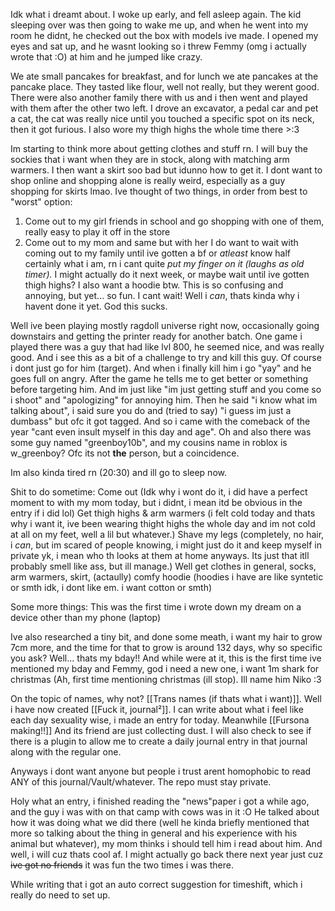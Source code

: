 Idk what i dreamt about.
I woke up early, and fell asleep again. The kid sleeping over was then going to wake me up, and when he went into my room he didnt, he checked out the box with models ive made. I opened my eyes and sat up, and he wasnt looking so i threw Femmy (omg i actually wrote that :O) at him and he jumped like crazy.

We ate small pancakes for breakfast, and for lunch we ate pancakes at the pancake place. They tasted like flour, well not really, but they werent good. There were also another family there with us and i then went and played with them after the other two left. I drove an excavator, a pedal car and pet a cat, the cat was really nice until you touched a specific spot on its neck, then it got furious.
I also wore my thigh highs the whole time there >:3

Im starting to think more about getting clothes and stuff rn. I will buy the sockies that i want when they are in stock, along with matching arm warmers. I then want a skirt soo bad but idunno how to get it. I dont want to shop online and shopping alone is really weird, especially as a guy shopping for skirts lmao. Ive thought of two things, in order from best to "worst" option:
1. Come out to my girl friends in school and go shopping with one of them, really easy to play it off in the store
2. Come out to my mom and same but with her
I do want to wait with coming out to my family until ive gotten a bf or *atleast* know half certainly what i am, rn i cant quite *put my finger on it (laughs as old timer).*
I might actually do it next week, or maybe wait until ive gotten thigh highs? I also want a hoodie btw. This is so confusing and annoying, but yet... so fun. I cant wait! Well i *can*, thats kinda why i havent done it yet. God this sucks.

Well ive been playing mostly ragdoll universe right now, occasionally going downstairs and getting the printer ready for another batch. One game i played there was a guy that had like lvl 800, he seemed nice, and was really good. And i see this as a bit of a challenge to try and kill this guy. Of course i dont just go for him (target). And when i finally kill him i go "yay" and he goes full on angry. After the game he tells me to get better or something before targeting him. And im just like "im just getting stuff and you come so i shoot" and "apologizing" for annoying him. Then he said "i know what im talking about", i said sure you do and (tried to say) "i guess im just a dumbass" but ofc it got tagged. And so i came with the comeback of the year "cant even insult myself in this day and age".
Oh and also there was some guy named "greenboy10b", and my cousins name in roblox is w_greenboy? Ofc its not **the** person, but a coincidence.

Im also kinda tired rn (20:30) and ill go to sleep now.

Shit to do sometime:
Come out (Idk why i wont do it, i did have a perfect moment to with my mom today, but i didnt, i mean itd be obvious in the entry if i did lol)
Get thigh highs & arm warmers (i felt cold today and thats why i want it, ive been wearing thight highs the whole day and im not cold at all on my feet, well a lil but whatever.)
Shave my legs (completely, no hair, i *can*, but im scared of people knowing, i might just do it and keep myself in private yk, i mean who th looks at them at home anyways. Its just that itll probably smell like ass, but ill manage.)
Well get clothes in general, socks, arm warmers, skirt, (actaully) comfy hoodie (hoodies i have are like syntetic or smth idk, i dont like em. i want cotton or smth)

Some more things:
This was the first time i wrote down my dream on a device other than my phone (laptop)

Ive also researched a tiny bit, and done some m~~e~~ath, i want my hair to grow 7cm more, and the time for that to grow is around 132 days, why so specific you ask? Well... thats my bday!! And while were at it, this is the first time ive mentioned my bday and Femmy, god i need a new one, i want 1m shark for christmas (Ah, first time mentioning christmas (ill stop). Ill name him Niko :3

On the topic of names, why not? [[Trans names (if thats what i want)]].
Well i have now created [[Fuck it, journal²]]. I can write about what i feel like each day sexuality wise, i made an entry for today. Meanwhile [[Fursona making!!]] And its friend are just collecting dust. I will also check to see if there is a plugin to allow me to create a daily journal entry in that journal along with the regular one.

Anyways i dont want anyone but people i trust arent homophobic to read ANY of this journal/Vault/whatever. The repo must stay private.

Holy what an entry, i finished reading the "news"paper i got a while ago, and the guy i was with on that camp with cows was in it :O He talked about how it was doing what we did there (well he kinda briefly mentioned that more so talking about the thing in general and his experience with his animal but whatever), my mom thinks i should tell him i read about him. And well, i will cuz thats cool af. I might actually go back there next year just cuz ~~ive got no friends~~ it was fun the two times i was there.

While writing that i got an auto correct suggestion for timeshift, which i really do need to set up.